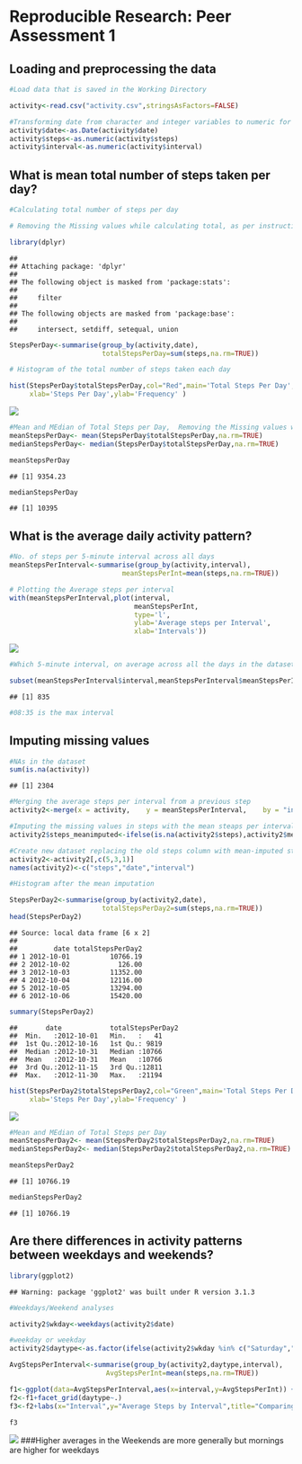 # Reproducible Research: Peer Assessment 1


## Loading and preprocessing the data


```r
#Load data that is saved in the Working Directory

activity<-read.csv("activity.csv",stringsAsFactors=FALSE)

#Transforming date from character and integer variables to numeric for ease of calculations
activity$date<-as.Date(activity$date)
activity$steps<-as.numeric(activity$steps)
activity$interval<-as.numeric(activity$interval)
```

## What is mean total number of steps taken per day?


```r
#Calculating total number of steps per day

# Removing the Missing values while calculating total, as per instructions missings to be ignored

library(dplyr)
```

```
## 
## Attaching package: 'dplyr'
## 
## The following object is masked from 'package:stats':
## 
##     filter
## 
## The following objects are masked from 'package:base':
## 
##     intersect, setdiff, setequal, union
```

```r
StepsPerDay<-summarise(group_by(activity,date),
                       totalStepsPerDay=sum(steps,na.rm=TRUE))

# Histogram of the total number of steps taken each day

hist(StepsPerDay$totalStepsPerDay,col="Red",main='Total Steps Per Day',
     xlab='Steps Per Day',ylab='Frequency' )
```

![](PA1_template_files/figure-html/unnamed-chunk-2-1.png) 

```r
#Mean and MEdian of Total Steps per Day,  Removing the Missing values while calculating mean/median
meanStepsPerDay<- mean(StepsPerDay$totalStepsPerDay,na.rm=TRUE)
medianStepsPerDay<- median(StepsPerDay$totalStepsPerDay,na.rm=TRUE)

meanStepsPerDay
```

```
## [1] 9354.23
```

```r
medianStepsPerDay
```

```
## [1] 10395
```

## What is the average daily activity pattern?


```r
#No. of steps per 5-minute interval across all days
meanStepsPerInterval<-summarise(group_by(activity,interval),
                            meanStepsPerInt=mean(steps,na.rm=TRUE))

# Plotting the Average steps per interval
with(meanStepsPerInterval,plot(interval,
                               meanStepsPerInt,
                               type='l',
                               ylab='Average steps per Interval',
                               xlab='Intervals'))
```

![](PA1_template_files/figure-html/unnamed-chunk-3-1.png) 

```r
#Which 5-minute interval, on average across all the days in the dataset, contains the maximum number of steps?

subset(meanStepsPerInterval$interval,meanStepsPerInterval$meanStepsPerInt==max(meanStepsPerInterval$meanStepsPerInt))
```

```
## [1] 835
```

```r
#08:35 is the max interval
```

## Imputing missing values

```r
#NAs in the dataset
sum(is.na(activity))
```

```
## [1] 2304
```

```r
#Merging the average steps per interval from a previous step
activity2<-merge(x = activity,    y = meanStepsPerInterval,    by = "interval", all.x=TRUE)

#Imputing the missing values in steps with the mean steaps per interval 
activity2$steps_meanimputed<-ifelse(is.na(activity2$steps),activity2$meanStepsPerInt,activity2$steps)

#Create new dataset replacing the old steps column with mean-imputed steps column
activity2<-activity2[,c(5,3,1)]
names(activity2)<-c("steps","date","interval")

#Histogram after the mean imputation

StepsPerDay2<-summarise(group_by(activity2,date),
                       totalStepsPerDay2=sum(steps,na.rm=TRUE))
head(StepsPerDay2)
```

```
## Source: local data frame [6 x 2]
## 
##         date totalStepsPerDay2
## 1 2012-10-01          10766.19
## 2 2012-10-02            126.00
## 3 2012-10-03          11352.00
## 4 2012-10-04          12116.00
## 5 2012-10-05          13294.00
## 6 2012-10-06          15420.00
```

```r
summary(StepsPerDay2)
```

```
##       date            totalStepsPerDay2
##  Min.   :2012-10-01   Min.   :   41    
##  1st Qu.:2012-10-16   1st Qu.: 9819    
##  Median :2012-10-31   Median :10766    
##  Mean   :2012-10-31   Mean   :10766    
##  3rd Qu.:2012-11-15   3rd Qu.:12811    
##  Max.   :2012-11-30   Max.   :21194
```

```r
hist(StepsPerDay2$totalStepsPerDay2,col="Green",main='Total Steps Per Day',
     xlab='Steps Per Day',ylab='Frequency' )
```

![](PA1_template_files/figure-html/unnamed-chunk-4-1.png) 

```r
#Mean and MEdian of Total Steps per Day
meanStepsPerDay2<- mean(StepsPerDay2$totalStepsPerDay2,na.rm=TRUE)
medianStepsPerDay2<- median(StepsPerDay2$totalStepsPerDay2,na.rm=TRUE)

meanStepsPerDay2
```

```
## [1] 10766.19
```

```r
medianStepsPerDay2
```

```
## [1] 10766.19
```

## Are there differences in activity patterns between weekdays and weekends?

```r
library(ggplot2)
```

```
## Warning: package 'ggplot2' was built under R version 3.1.3
```

```r
#Weekdays/Weekend analyses

activity2$wkday<-weekdays(activity2$date)

#weekday or weekday
activity2$daytype<-as.factor(ifelse(activity2$wkday %in% c("Saturday","Sunday"),"weekend","weekday"))

AvgStepsPerInterval<-summarise(group_by(activity2,daytype,interval),
                        AvgStepsPerInt=mean(steps,na.rm=TRUE))

f1<-ggplot(data=AvgStepsPerInterval,aes(x=interval,y=AvgStepsPerInt)) + geom_line()
f2<-f1+facet_grid(daytype~.)
f3<-f2+labs(x="Interval",y="Average Steps by Interval",title="Comparing Average Steps per Interval by Weeday/Weekend")

f3
```

![](PA1_template_files/figure-html/unnamed-chunk-5-1.png) 
###Higher averages in the Weekends are more generally but mornings are higher for weekdays
